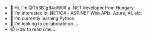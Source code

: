 - 👋 Hi, I’m @Th3B1gB4dW0lf a .NET developer from Hungary.
- 👀 I’m interested in .NET/C# - ASP.NET Web APIs, Azure, AI, etc. 
- 🌱 I’m currently learning Python
- 💞️ I’m looking to collaborate on ...
- 📫 How to reach me ...

<!---
Th3B1gB4dW0lf/Th3B1gB4dW0lf is a ✨ special ✨ repository because its `README.md` (this file) appears on your GitHub profile.
You can click the Preview link to take a look at your changes.
--->
